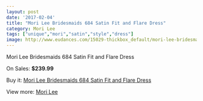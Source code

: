 ```yaml
---
layout: post
date: '2017-02-04'
title: "Mori Lee Bridesmaids 684 Satin Fit and Flare Dress"
category: Mori Lee
tags: ["unique","mori","satin","style","dress"]
image: http://www.eudances.com/15029-thickbox_default/mori-lee-bridesmaids-684-satin-fit-and-flare-dress.jpg
---
```

Mori Lee Bridesmaids 684 Satin Fit and Flare Dress

On Sales: **$239.99**
<a href="https://www.eudances.com/en/mori-lee/4469-mori-lee-bridesmaids-684-satin-fit-and-flare-dress.html"><amp-img layout="responsive" width="600" height="600" src="//www.eudances.com/15029-thickbox_default/mori-lee-bridesmaids-684-satin-fit-and-flare-dress.jpg" alt="Mori Lee Bridesmaids 684 Satin Fit and Flare Dress 0" /></a>
<a href="https://www.eudances.com/en/mori-lee/4469-mori-lee-bridesmaids-684-satin-fit-and-flare-dress.html"><amp-img layout="responsive" width="600" height="600" src="//www.eudances.com/15030-thickbox_default/mori-lee-bridesmaids-684-satin-fit-and-flare-dress.jpg" alt="Mori Lee Bridesmaids 684 Satin Fit and Flare Dress 1" /></a>

Buy it: [Mori Lee Bridesmaids 684 Satin Fit and Flare Dress](https://www.eudances.com/en/mori-lee/4469-mori-lee-bridesmaids-684-satin-fit-and-flare-dress.html "Mori Lee Bridesmaids 684 Satin Fit and Flare Dress")

View more: [Mori Lee](https://www.eudances.com/en/65-mori-lee "Mori Lee")